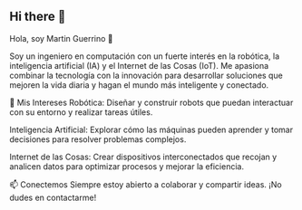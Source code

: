 ## Hi there 👋

<!--
**Martinguerrino/Martinguerrino** is a ✨ _special_ ✨ repository because its `README.md` (this file) appears on your GitHub profile.

Here are some ideas to get you started:

- 🔭 I’m currently working on ...
- 🌱 I’m currently learning ...
- 👯 I’m looking to collaborate on ...
- 🤔 I’m looking for help with ...
- 💬 Ask me about ...
- 📫 How to reach me: ...
- 😄 Pronouns: ...
- ⚡ Fun fact: ...
--> Hola, soy Martin Guerrino 👋
Soy un ingeniero en computación con un fuerte interés en la robótica, la inteligencia artificial (IA) y el Internet de las Cosas (IoT). Me apasiona combinar la tecnología con la innovación para desarrollar soluciones que mejoren la vida diaria y hagan el mundo más inteligente y conectado.

🚀 Mis Intereses
Robótica: Diseñar y construir robots que puedan interactuar con su entorno y realizar tareas útiles.

Inteligencia Artificial: Explorar cómo las máquinas pueden aprender y tomar decisiones para resolver problemas complejos.

Internet de las Cosas: Crear dispositivos interconectados que recojan y analicen datos para optimizar procesos y mejorar la eficiencia.

📫 Conectemos
Siempre estoy abierto a colaborar y compartir ideas. ¡No dudes en contactarme!
